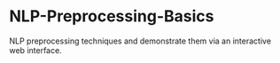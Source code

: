 # NLP-Preprocessing-Basics
NLP preprocessing techniques and demonstrate them via an interactive web interface.
